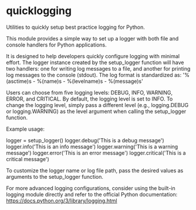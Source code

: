 # quicklogging
Utilities to quickly setup best practice logging for Python.


This module provides a simple way to set up a logger with both file and console handlers for Python applications.

It is designed to help developers quickly configure logging with minimal effort. The logger instance created by
the setup_logger function will have two handlers: one for writing log messages to a file, and another for
printing log messages to the console (stdout). The log format is standardized as:
'%(asctime)s - %(name)s - %(levelname)s - %(message)s'

Users can choose from five logging levels: DEBUG, INFO, WARNING, ERROR, and CRITICAL. By default, the logging level
is set to INFO. To change the logging level, simply pass a different level (e.g., logging.DEBUG or logging.WARNING)
as the level argument when calling the setup_logger function.

Example usage:

logger = setup_logger()
logger.debug('This is a debug message')
logger.info('This is an info message')
logger.warning('This is a warning message')
logger.error('This is an error message')
logger.critical('This is a critical message')

To customize the logger name or log file path, pass the desired values as arguments to the setup_logger function.

For more advanced logging configurations, consider using the built-in logging module directly and refer to the
official Python documentation:
https://docs.python.org/3/library/logging.html